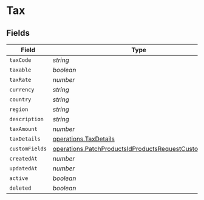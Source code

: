 # Tax


## Fields

| Field                                                                                                                            | Type                                                                                                                             | Required                                                                                                                         | Description                                                                                                                      |
| -------------------------------------------------------------------------------------------------------------------------------- | -------------------------------------------------------------------------------------------------------------------------------- | -------------------------------------------------------------------------------------------------------------------------------- | -------------------------------------------------------------------------------------------------------------------------------- |
| `taxCode`                                                                                                                        | *string*                                                                                                                         | :heavy_minus_sign:                                                                                                               | N/A                                                                                                                              |
| `taxable`                                                                                                                        | *boolean*                                                                                                                        | :heavy_minus_sign:                                                                                                               | N/A                                                                                                                              |
| `taxRate`                                                                                                                        | *number*                                                                                                                         | :heavy_minus_sign:                                                                                                               | N/A                                                                                                                              |
| `currency`                                                                                                                       | *string*                                                                                                                         | :heavy_minus_sign:                                                                                                               | N/A                                                                                                                              |
| `country`                                                                                                                        | *string*                                                                                                                         | :heavy_minus_sign:                                                                                                               | N/A                                                                                                                              |
| `region`                                                                                                                         | *string*                                                                                                                         | :heavy_minus_sign:                                                                                                               | N/A                                                                                                                              |
| `description`                                                                                                                    | *string*                                                                                                                         | :heavy_minus_sign:                                                                                                               | N/A                                                                                                                              |
| `taxAmount`                                                                                                                      | *number*                                                                                                                         | :heavy_minus_sign:                                                                                                               | N/A                                                                                                                              |
| `taxDetails`                                                                                                                     | [operations.TaxDetails](../../models/operations/taxdetails.md)                                                                   | :heavy_minus_sign:                                                                                                               | N/A                                                                                                                              |
| `customFields`                                                                                                                   | [operations.PatchProductsIdProductsRequestCustomFields](../../models/operations/patchproductsidproductsrequestcustomfields.md)[] | :heavy_minus_sign:                                                                                                               | N/A                                                                                                                              |
| `createdAt`                                                                                                                      | *number*                                                                                                                         | :heavy_minus_sign:                                                                                                               | N/A                                                                                                                              |
| `updatedAt`                                                                                                                      | *number*                                                                                                                         | :heavy_minus_sign:                                                                                                               | N/A                                                                                                                              |
| `active`                                                                                                                         | *boolean*                                                                                                                        | :heavy_minus_sign:                                                                                                               | N/A                                                                                                                              |
| `deleted`                                                                                                                        | *boolean*                                                                                                                        | :heavy_minus_sign:                                                                                                               | N/A                                                                                                                              |